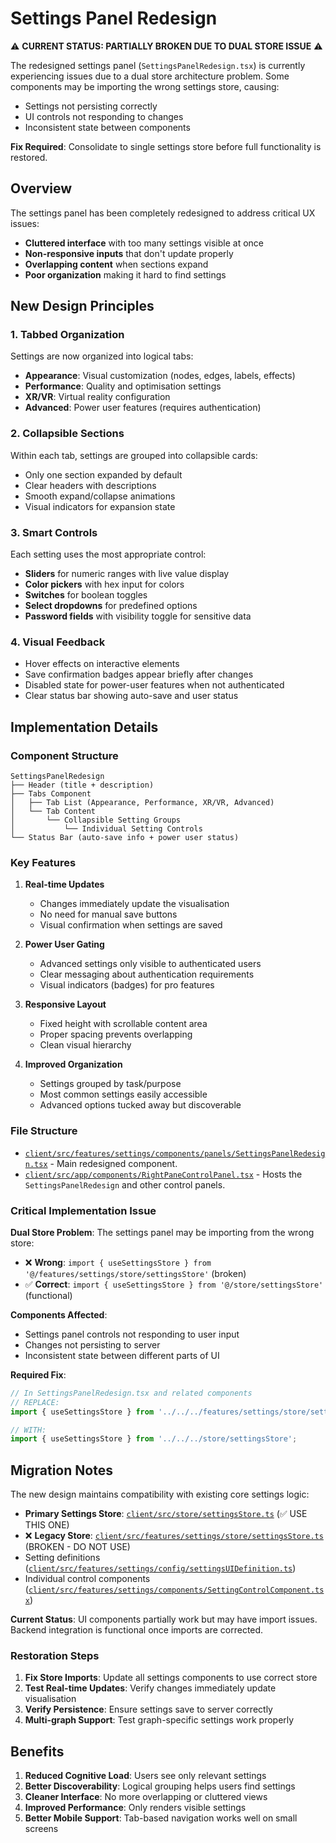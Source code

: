 # Settings Panel Redesign

⚠️ **CURRENT STATUS: PARTIALLY BROKEN DUE TO DUAL STORE ISSUE** ⚠️

The redesigned settings panel (`SettingsPanelRedesign.tsx`) is currently experiencing issues due to a dual store architecture problem. Some components may be importing the wrong settings store, causing:
- Settings not persisting correctly
- UI controls not responding to changes
- Inconsistent state between components

**Fix Required**: Consolidate to single settings store before full functionality is restored.

## Overview

The settings panel has been completely redesigned to address critical UX issues:
- **Cluttered interface** with too many settings visible at once
- **Non-responsive inputs** that don't update properly
- **Overlapping content** when sections expand
- **Poor organization** making it hard to find settings

## New Design Principles

### 1. **Tabbed Organization**
Settings are now organized into logical tabs:
- **Appearance**: Visual customization (nodes, edges, labels, effects)
- **Performance**: Quality and optimisation settings
- **XR/VR**: Virtual reality configuration
- **Advanced**: Power user features (requires authentication)

### 2. **Collapsible Sections**
Within each tab, settings are grouped into collapsible cards:
- Only one section expanded by default
- Clear headers with descriptions
- Smooth expand/collapse animations
- Visual indicators for expansion state

### 3. **Smart Controls**
Each setting uses the most appropriate control:
- **Sliders** for numeric ranges with live value display
- **Color pickers** with hex input for colors
- **Switches** for boolean toggles
- **Select dropdowns** for predefined options
- **Password fields** with visibility toggle for sensitive data

### 4. **Visual Feedback**
- Hover effects on interactive elements
- Save confirmation badges appear briefly after changes
- Disabled state for power-user features when not authenticated
- Clear status bar showing auto-save and user status

## Implementation Details

### Component Structure
```
SettingsPanelRedesign
├── Header (title + description)
├── Tabs Component
│   ├── Tab List (Appearance, Performance, XR/VR, Advanced)
│   └── Tab Content
│       └── Collapsible Setting Groups
│           └── Individual Setting Controls
└── Status Bar (auto-save info + power user status)
```

### Key Features

1. **Real-time Updates**
   - Changes immediately update the visualisation
   - No need for manual save buttons
   - Visual confirmation when settings are saved

2. **Power User Gating**
   - Advanced settings only visible to authenticated users
   - Clear messaging about authentication requirements
   - Visual indicators (badges) for pro features

3. **Responsive Layout**
   - Fixed height with scrollable content area
   - Proper spacing prevents overlapping
   - Clean visual hierarchy

4. **Improved Organization**
   - Settings grouped by task/purpose
   - Most common settings easily accessible
   - Advanced options tucked away but discoverable

### File Structure
- [`client/src/features/settings/components/panels/SettingsPanelRedesign.tsx`](../../client/src/features/settings/components/panels/SettingsPanelRedesign.tsx) - Main redesigned component.
- [`client/src/app/components/RightPaneControlPanel.tsx`](../../client/src/app/components/RightPaneControlPanel.tsx) - Hosts the `SettingsPanelRedesign` and other control panels.

### Critical Implementation Issue

**Dual Store Problem**: The settings panel may be importing from the wrong store:
- ❌ **Wrong**: `import { useSettingsStore } from '@/features/settings/store/settingsStore'` (broken)
- ✅ **Correct**: `import { useSettingsStore } from '@/store/settingsStore'` (functional)

**Components Affected**:
- Settings panel controls not responding to user input
- Changes not persisting to server
- Inconsistent state between different parts of UI

**Required Fix**:
```typescript
// In SettingsPanelRedesign.tsx and related components
// REPLACE:
import { useSettingsStore } from '../../../features/settings/store/settingsStore';

// WITH:
import { useSettingsStore } from '../../../store/settingsStore';
```

## Migration Notes

The new design maintains compatibility with existing core settings logic:
- **Primary Settings Store**: [`client/src/store/settingsStore.ts`](../../client/src/store/settingsStore.ts) (✅ USE THIS ONE)
- ❌ **Legacy Store**: [`client/src/features/settings/store/settingsStore.ts`](../../client/src/features/settings/store/settingsStore.ts) (BROKEN - DO NOT USE)
- Setting definitions ([`client/src/features/settings/config/settingsUIDefinition.ts`](../../client/src/features/settings/config/settingsUIDefinition.ts))
- Individual control components ([`client/src/features/settings/components/SettingControlComponent.tsx`](../../client/src/features/settings/components/SettingControlComponent.tsx))

**Current Status**: UI components partially work but may have import issues. Backend integration is functional once imports are corrected.

### Restoration Steps

1. **Fix Store Imports**: Update all settings components to use correct store
2. **Test Real-time Updates**: Verify changes immediately update visualisation
3. **Verify Persistence**: Ensure settings save to server correctly
4. **Multi-graph Support**: Test graph-specific settings work properly

## Benefits

1. **Reduced Cognitive Load**: Users see only relevant settings
2. **Better Discoverability**: Logical grouping helps users find settings
3. **Cleaner Interface**: No more overlapping or cluttered views
4. **Improved Performance**: Only renders visible settings
5. **Better Mobile Support**: Tab-based navigation works well on small screens